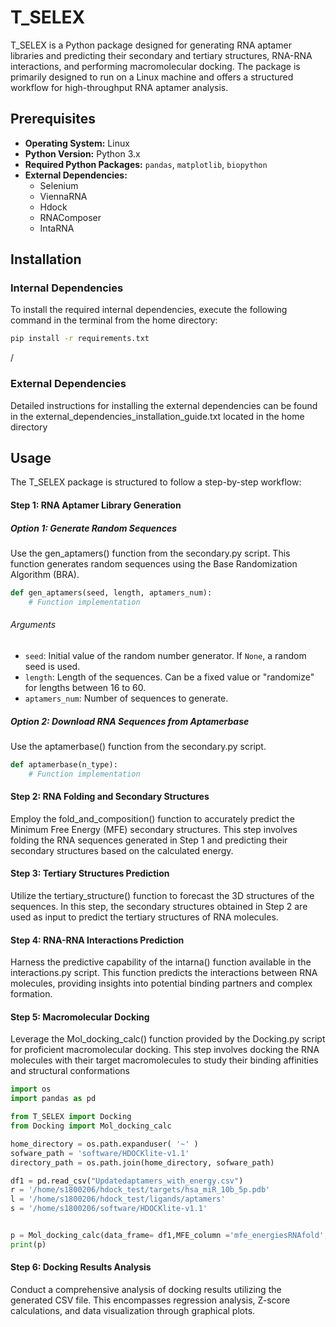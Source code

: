 # T_SELEX

T_SELEX is a Python package designed for generating RNA aptamer libraries and predicting their secondary and tertiary structures, RNA-RNA interactions, and performing macromolecular docking. The package is primarily designed to run on a Linux machine and offers a structured workflow for high-throughput RNA aptamer analysis. 

## Prerequisites

- **Operating System:** Linux
- **Python Version:** Python 3.x
- **Required Python Packages:** `pandas`, `matplotlib`, `biopython`
- **External Dependencies:**
  - Selenium
  - ViennaRNA
  - Hdock
  - RNAComposer
  - IntaRNA

## Installation

### Internal Dependencies

To install the required internal dependencies, execute the following command in the terminal from the home directory:

```bash
pip install -r requirements.txt
```
/
### External Dependencies
Detailed instructions for installing the external dependencies can be found in the external_dependencies_installation_guide.txt located in the home directory

## Usage
The T_SELEX package is structured to follow a step-by-step workflow:

#### Step 1: RNA Aptamer Library Generation
##### Option 1: Generate Random Sequences
Use the gen_aptamers() function from the secondary.py script. This function generates random sequences using the Base Randomization Algorithm (BRA).
```python
def gen_aptamers(seed, length, aptamers_num):
    # Function implementation
```

###### Arguments

- `seed`: Initial value of the random number generator. If `None`, a random seed is used.
- `length`: Length of the sequences. Can be a fixed value or "randomize" for lengths between 16 to 60.
- `aptamers_num`: Number of sequences to generate.

##### Option 2: Download RNA Sequences from Aptamerbase
Use the aptamerbase() function from the secondary.py script.

```python
def aptamerbase(n_type):
    # Function implementation
```

#### Step 2: RNA Folding and Secondary Structures

Employ the fold_and_composition() function to accurately predict the Minimum Free Energy (MFE) secondary structures. This step involves folding the RNA sequences generated in Step 1 and predicting their secondary structures based on the calculated energy.

#### Step 3: Tertiary Structures Prediction

Utilize the tertiary_structure() function to forecast the 3D structures of the sequences. In this step, the secondary structures obtained in Step 2 are used as input to predict the tertiary structures of RNA molecules.

#### Step 4: RNA-RNA Interactions Prediction

Harness the predictive capability of the intarna() function available in the interactions.py script. This function predicts the interactions between RNA molecules, providing insights into potential binding partners and complex formation.


#### Step 5: Macromolecular Docking

Leverage the Mol_docking_calc() function provided by the Docking.py script for proficient macromolecular docking. This step involves docking the RNA molecules with their target macromolecules to study their binding affinities and structural conformations
```python
import os
import pandas as pd

from T_SELEX import Docking
from Docking import Mol_docking_calc

home_directory = os.path.expanduser( '~' )
sofware_path = 'software/HDOCKlite-v1.1'
directory_path = os.path.join(home_directory, sofware_path)

df1 = pd.read_csv("Updatedaptamers_with_energy.csv")
r = '/home/s1800206/hdock_test/targets/hsa_miR_10b_5p.pdb'
l = '/home/s1800206/hdock_test/ligands/aptamers'
s = '/home/s1800206/software/HDOCKlite-v1.1'


p = Mol_docking_calc(data_frame= df1,MFE_column ='mfe_energiesRNAfold',receptor_name= "hsa_miR_10b_5p",receptor=r,ligands_directory=l,directory_path= s,Ap_folded=True)
print(p)

```
#### Step 6: Docking Results Analysis

Conduct a comprehensive analysis of docking results utilizing the generated CSV file. This encompasses regression analysis, Z-score calculations, and data visualization through graphical plots.
